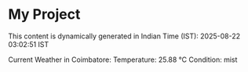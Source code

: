 # My Project

This content is dynamically generated in Indian Time (IST): 2025-08-22 03:02:51 IST


Current Weather in Coimbatore:
Temperature: 25.88 °C
Condition: mist
